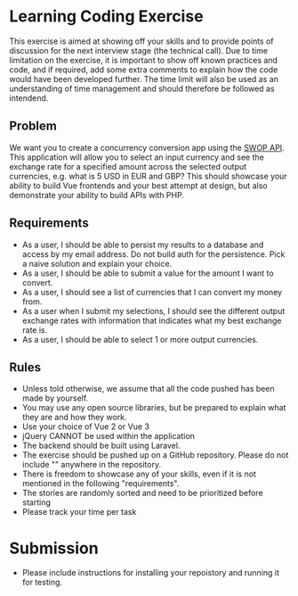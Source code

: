 # Learning Coding Exercise
This exercise is aimed at showing off your skills and to provide points of discussion for the next interview stage (the technical call). Due to time limitation on the exercise, it is important to show off known practices and code, and if required, add some extra comments to explain how the code would have been developed further. The time limit will also be used as an understanding of time management and should therefore be followed as intendend.

## Problem

We want you to create a concurrency conversion app using the [SWOP API](https://swop.cx/documentation/common). This application will allow you to select an input currency and see the exchange rate for a specified amount across the selected output currencies, e.g. what is 5 USD in EUR and GBP? This should showcase your ability to build Vue frontends and your best attempt at design, but also demonstrate your ability to build APIs with PHP.

## Requirements

* As a user, I should be able to persist my results to a database and access by my email address. Do not build auth for the persistence. Pick a naive solution and explain your choice.
* As a user, I should be able to submit a value for the amount I want to convert.
* As a user, I should see a list of currencies that I can convert my money from.
* As a user when I submit my selections, I should see the different output exchange rates with information that indicates what my best exchange rate is.
* As a user, I should be able to select 1 or more output currencies.

## Rules
- Unless told otherwise, we assume that all the code pushed has been made by yourself.
- You may use any open source libraries, but be prepared to explain what they are and how they work.
- Use your choice of Vue 2 or Vue 3
- jQuery CANNOT be used within the application
- The backend should be built using Laravel.
- The exercise should be pushed up on a GitHub repository. Please do not include "" anywhere in the repository.
- There is freedom to showcase any of your skills, even if it is not mentioned in the following "requirements".
- The stories are randomly sorted and need to be prioritized before starting
- Please track your time per task

# Submission
* Please include instructions for installing your repoistory and running it for testing.
